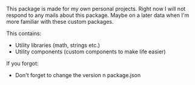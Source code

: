 This package is made for my own personal projects. Right now I will not respond to any mails about this package. Maybe on a later data when I'm more familiar with these custom packages.

This contains:
- Utility libraries (math, strings etc.)
- Utility components (custom components to make life easier)

If you forgot:
- Don't forget to change the version n package.json